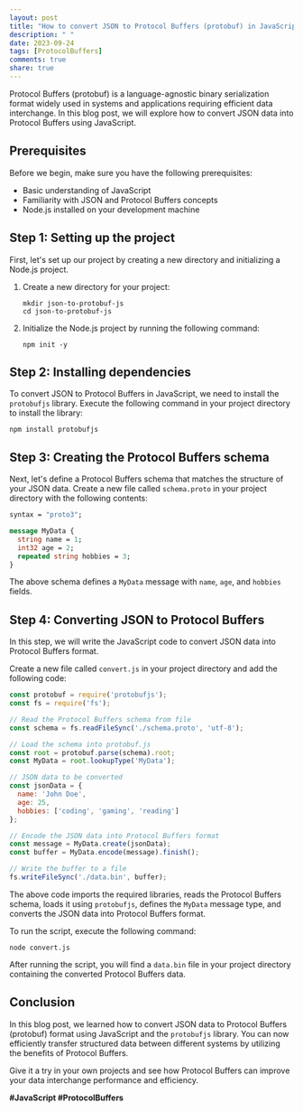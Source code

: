 ```yaml
---
layout: post
title: "How to convert JSON to Protocol Buffers (protobuf) in JavaScript."
description: " "
date: 2023-09-24
tags: [ProtocolBuffers]
comments: true
share: true
---
```


Protocol Buffers (protobuf) is a language-agnostic binary serialization format widely used in systems and applications requiring efficient data interchange. In this blog post, we will explore how to convert JSON data into Protocol Buffers using JavaScript.

## Prerequisites

Before we begin, make sure you have the following prerequisites:

- Basic understanding of JavaScript
- Familiarity with JSON and Protocol Buffers concepts
- Node.js installed on your development machine

## Step 1: Setting up the project

First, let's set up our project by creating a new directory and initializing a Node.js project.

1. Create a new directory for your project:

    ```shell
    mkdir json-to-protobuf-js
    cd json-to-protobuf-js
    ```

2. Initialize the Node.js project by running the following command:

    ```shell
    npm init -y
    ```

## Step 2: Installing dependencies

To convert JSON to Protocol Buffers in JavaScript, we need to install the `protobufjs` library. Execute the following command in your project directory to install the library:

```shell
npm install protobufjs
```

## Step 3: Creating the Protocol Buffers schema

Next, let's define a Protocol Buffers schema that matches the structure of your JSON data. Create a new file called `schema.proto` in your project directory with the following contents:

```protobuf
syntax = "proto3";

message MyData {
  string name = 1;
  int32 age = 2;
  repeated string hobbies = 3;
}
```

The above schema defines a `MyData` message with `name`, `age`, and `hobbies` fields.

## Step 4: Converting JSON to Protocol Buffers

In this step, we will write the JavaScript code to convert JSON data into Protocol Buffers format.

Create a new file called `convert.js` in your project directory and add the following code:

```javascript
const protobuf = require('protobufjs');
const fs = require('fs');

// Read the Protocol Buffers schema from file
const schema = fs.readFileSync('./schema.proto', 'utf-8');

// Load the schema into protobuf.js
const root = protobuf.parse(schema).root;
const MyData = root.lookupType('MyData');

// JSON data to be converted
const jsonData = {
  name: 'John Doe',
  age: 25,
  hobbies: ['coding', 'gaming', 'reading']
};

// Encode the JSON data into Protocol Buffers format
const message = MyData.create(jsonData);
const buffer = MyData.encode(message).finish();

// Write the buffer to a file
fs.writeFileSync('./data.bin', buffer);
```

The above code imports the required libraries, reads the Protocol Buffers schema, loads it using `protobufjs`, defines the `MyData` message type, and converts the JSON data into Protocol Buffers format.

To run the script, execute the following command:

```shell
node convert.js
```

After running the script, you will find a `data.bin` file in your project directory containing the converted Protocol Buffers data.

## Conclusion

In this blog post, we learned how to convert JSON data to Protocol Buffers (protobuf) format using JavaScript and the `protobufjs` library. You can now efficiently transfer structured data between different systems by utilizing the benefits of Protocol Buffers.

Give it a try in your own projects and see how Protocol Buffers can improve your data interchange performance and efficiency.

**#JavaScript #ProtocolBuffers**